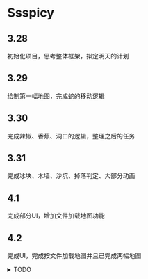 # Ssspicy

## 3.28

初始化项目，思考整体框架，拟定明天的计划

## 3.29

绘制第一幅地图，完成蛇的移动逻辑

## 3.30

完成辣椒、香蕉、洞口的逻辑，整理之后的任务

## 3.31

完成冰块、木墙、沙坑、掉落判定、大部分动画

## 4.1

完成部分UI，增加文件加载地图功能

## 4.2

完成UI，完成按文件加载地图并且已完成两幅地图

<details>
    <summary>TODO</summary>

   - [x] 冰块
   - [x] 木墙
   - [x] 沙坑
   - [x] UI
   - [ ] 动画
   - [x] 掉落判定

<details>
    <summary>UI_TODO</summary>

   - [x] 主界面
   - [x] 选关界面
   - [x] 暂停界面
   - [x] 死亡界面
   - [x] 通关界面
   - [x] 游戏界面

<details>
    <summary>Anim_TODO</summary>

   - [ ] 加载动画
   - [x] 食物浮动&阴影
   - [x] 小蛇进洞动画
   - [x] 小蛇移动的尘土效果
   - [x] 洞口动画
   - [x] 表情变化
   - [x] 火焰效果

地图采用文件编辑

G:地板

T:石头

D:石头底

S:蛇头

B:蛇身

P:辣椒

A:香蕉

H:洞口

I:冰块

W:木墙

N:沙坑

*:背景

